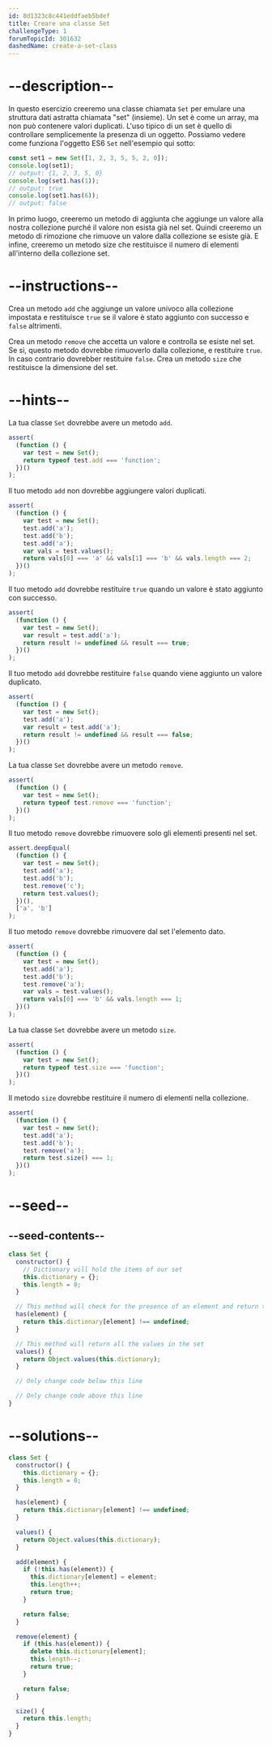 ```yaml
---
id: 8d1323c8c441eddfaeb5bdef
title: Creare una classe Set
challengeType: 1
forumTopicId: 301632
dashedName: create-a-set-class
---
```


# --description--

In questo esercizio creeremo una classe chiamata `Set` per emulare una struttura dati astratta chiamata "set" (insieme). Un set è come un array, ma non può contenere valori duplicati. L'uso tipico di un set è quello di controllare semplicemente la presenza di un oggetto. Possiamo vedere come funziona l'oggetto ES6 `Set` nell'esempio qui sotto:

```js
const set1 = new Set([1, 2, 3, 5, 5, 2, 0]);
console.log(set1);
// output: {1, 2, 3, 5, 0}
console.log(set1.has(1));
// output: true
console.log(set1.has(6));
// output: false
```

In primo luogo, creeremo un metodo di aggiunta che aggiunge un valore alla nostra collezione purché il valore non esista già nel set. Quindi creeremo un metodo di rimozione che rimuove un valore dalla collezione se esiste già. E infine, creeremo un metodo size che restituisce il numero di elementi all'interno della collezione set.

# --instructions--

Crea un metodo `add` che aggiunge un valore univoco alla collezione impostata e restituisce `true` se il valore è stato aggiunto con successo e `false` altrimenti.

Crea un metodo `remove` che accetta un valore e controlla se esiste nel set. Se sì, questo metodo dovrebbe rimuoverlo dalla collezione, e restituire `true`. In caso contrario dovrebber restituire `false`. Crea un metodo `size` che restituisce la dimensione del set.

# --hints--

La tua classe `Set` dovrebbe avere un metodo `add`.

```js
assert(
  (function () {
    var test = new Set();
    return typeof test.add === 'function';
  })()
);
```

Il tuo metodo `add` non dovrebbe aggiungere valori duplicati.

```js
assert(
  (function () {
    var test = new Set();
    test.add('a');
    test.add('b');
    test.add('a');
    var vals = test.values();
    return vals[0] === 'a' && vals[1] === 'b' && vals.length === 2;
  })()
);
```

Il tuo metodo `add` dovrebbe restituire `true` quando un valore è stato aggiunto con successo.

```js
assert(
  (function () {
    var test = new Set();
    var result = test.add('a');
    return result != undefined && result === true;
  })()
);
```

Il tuo metodo `add` dovrebbe restituire `false` quando viene aggiunto un valore duplicato.

```js
assert(
  (function () {
    var test = new Set();
    test.add('a');
    var result = test.add('a');
    return result != undefined && result === false;
  })()
);
```

La tua classe `Set` dovrebbe avere un metodo `remove`.

```js
assert(
  (function () {
    var test = new Set();
    return typeof test.remove === 'function';
  })()
);
```

Il tuo metodo `remove` dovrebbe rimuovere solo gli elementi presenti nel set.

```js
assert.deepEqual(
  (function () {
    var test = new Set();
    test.add('a');
    test.add('b');
    test.remove('c');
    return test.values();
  })(),
  ['a', 'b']
);
```

Il tuo metodo `remove` dovrebbe rimuovere dal set l'elemento dato.

```js
assert(
  (function () {
    var test = new Set();
    test.add('a');
    test.add('b');
    test.remove('a');
    var vals = test.values();
    return vals[0] === 'b' && vals.length === 1;
  })()
);
```

La tua classe `Set` dovrebbe avere un metodo `size`.

```js
assert(
  (function () {
    var test = new Set();
    return typeof test.size === 'function';
  })()
);
```

Il metodo `size` dovrebbe restituire il numero di elementi nella collezione.

```js
assert(
  (function () {
    var test = new Set();
    test.add('a');
    test.add('b');
    test.remove('a');
    return test.size() === 1;
  })()
);
```

# --seed--

## --seed-contents--

```js
class Set {
  constructor() {
    // Dictionary will hold the items of our set
    this.dictionary = {};
    this.length = 0;
  }

  // This method will check for the presence of an element and return true or false
  has(element) {
    return this.dictionary[element] !== undefined;
  }

  // This method will return all the values in the set
  values() {
    return Object.values(this.dictionary);
  }

  // Only change code below this line

  // Only change code above this line
}
```

# --solutions--

```js
class Set {
  constructor() {
    this.dictionary = {};
    this.length = 0;
  }

  has(element) {
    return this.dictionary[element] !== undefined;
  }

  values() {
    return Object.values(this.dictionary);
  }

  add(element) {
    if (!this.has(element)) {
      this.dictionary[element] = element;
      this.length++;
      return true;
    }

    return false;
  }

  remove(element) {
    if (this.has(element)) {
      delete this.dictionary[element];
      this.length--;
      return true;
    }

    return false;
  }

  size() {
    return this.length;
  }
}
```
